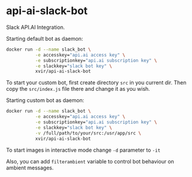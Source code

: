 # api-ai-slack-bot
Slack API.AI Integration.

Starting default bot as daemon:
```sh
docker run -d --name slack_bot \
           -e accesskey="api.ai access key" \
           -e subscriptionkey="api.ai subscription key" \
           -e slackkey="slack bot key" \
           xvir/api-ai-slack-bot
```

To start your custom bot, first create directory `src` in you current dir. Then copy the `src/index.js` file there and change it as you wish.

Starting custom bot as daemon:
```sh
docker run -d --name slack_bot \
           -e accesskey="api.ai access key" \
           -e subscriptionkey="api.ai subscription key" \
           -e slackkey="slack bot key" \
           -v /full/path/to/your/src:/usr/app/src \
           xvir/api-ai-slack-bot
```

To start images in interactive mode change `-d` parameter to `-it`

Also, you can add `filterambient` variable to control bot behaviour on ambient messages.